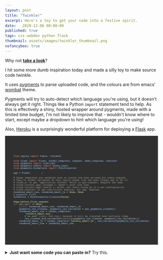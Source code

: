 ```yaml
---
layout: post
title: "Twinkler"
excerpt: Here's a toy to get your code into a festive spirit.
date:	2020-12-06 00:00:00
published: true
tags: css webdev python flask
thumbnail: assets/images/twinkler_thumbnail.png
nofancybox: true
---
```


Why not [**take a look**](http://twinkler.herokuapp.com)?

I hit some more dumb inspiration today and made a silly toy to make source code twinkle.

It uses [pygments](https://pygments.org/) to parse uploaded code, and the colours are from emacs' [wombat](https://github.com/emacs-mirror/emacs/blob/master/etc/themes/wombat-theme.el) theme.

Pygments will try to auto-detect which language you're using, but it doesn't always get it right. Things like a Python `import` statement tend to help. As this is effectively a shiny, hosted wrapper around pygments, made with a limited time budget, I'm not likely to improve that - wouldn't know where to start, except maybe a dropdown to hint which language you're using!

Also, [Heroku](https://heroku.com) is a surprisingly wonderful platform for deploying a [Flask](https://flask.palletsprojects.com) app.


<p><a href="http://twinkler.herokuapp.com">
<picture>
  <source type="image/webp" srcset="/assets/images/twinkler_thumbnail.webp">
  <source type="image/png" srcset="/assets/images/twinkler_thumbnail.png">
  <img src="/assets/images/twinkler_thumbnail.png" class='no-fancybox' alt="Thumbnail of the Twinkler toy, showing colourful code."/>
</picture>
</a></p>


<details >
<summary style="cursor: pointer;"><strong>Just want some code you can paste in?</strong> Try this.</summary>
<pre style="cursor: initial;">
from typing import Tuple, Iterable

from flask import Flask, render_template, request, make_response, redirect
from pygments import highlight
from pygments.lexers import guess_lexer
from pygments.formatters import HtmlFormatter

app = Flask(__name__)

app.config['TEMPLATES_AUTO_RELOAD'] = True

# These templates are rendered once at launch and then re-used for every request.
# They're global variables as that really seems like the most Flasky way to do it:
# flask.g: is per "application context" which is per-request, despite the name
# flask.current_app['varname']: doesn't work like that
# flask.current_app['config']: works, but feels wrong as it's not configuration
# flask.session: is per user/client session, not app 'session'
rendered_smart_css, rendered_smart_js = None, None
# pygments stuff
formatter = HtmlFormatter(linenos=False)


def get_pygments_classes() -> Tuple[Iterable[str], Iterable[str]]:
    """ A function to contain the ugly.
    Get a list of pygments' possible CSS classes and turn them into
        1) CSS selectors
        2) names for variables to accompany them. """
    pygments_css_classes = HtmlFormatter().get_token_style_defs('.highlight')
    classes = [line[:line.find('{')].replace('.highlight ', 'span') for line in pygments_css_classes]
    var_names = [line.replace('.', '. ', 1).replace('.', '-').replace(' ', '') for line in classes]
    return classes, var_names


@app.before_first_request
def set_up() -> None:
    global rendered_smart_css, rendered_smart_js
    pygments_css_classes, pygments_css_variables = get_pygments_classes()
    rendered_smart_css = render_template(
        'twinkle_smart.css',
        # we must list() the zip() because it will be iterated over multiple times
        css_classes_and_variables=list(zip(pygments_css_classes, pygments_css_variables)))
    rendered_smart_js = render_template('twinkle_smart.js', css_variables=pygments_css_variables)
    rendered_smart_css = rendered_smart_css
</pre>
</details>
